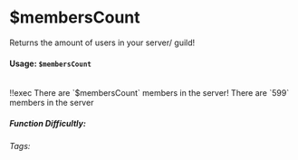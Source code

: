 # $membersCount 
Returns the amount of users in your server/ guild!

#### Usage: `$membersCount`
<br/>
<discord-messages>
	<discord-message :bot="false" role-color="#ffcc9a" author="Member">
		!!exec There are `$membersCount` members in the server!
	</discord-message>
	<discord-message :bot="true" role-color="#0099ff" author="Custom Command" avatar="https://media.discordapp.net/avatars/725721249652670555/781224f90c3b841ba5b40678e032f74a.webp">
		There are `599` members in the server
	</discord-message>
</discord-messages>

##### Function Difficultly: <Badge type="tip" text="Easy" vertical="middle" /> 
###### Tags: <Badge type="tip" text="members" vertical="middle" /> <Badge type="tip" text="count" vertical="middle" /> <Badge type="tip" text="amount of users" vertical="middle" /> <Badge type="tip" text="return number" vertical="middle" />